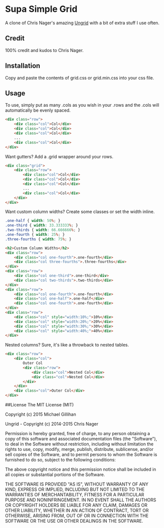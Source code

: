 # Supa Simple Grid
A clone of Chris Nager's amazing [Ungrid](http://chrisnager.github.io/ungrid) with a bit of extra stuff I use often.

## Credit
100% credit and kudos to Chris Nager.

## Installation
Copy and paste the contents of grid.css or grid.min.css into your css file.

## Usage
To use, simply put as many .cols as you wish in your .rows and the .cols will automatically be evenly spaced.

```html
<div class="row">
	<div class="col">Col</div>
	<div class="col">Col</div>
	<div class="col">Col</div>
	...
	<div class="col">Col</div>
</div>
```

Want gutters? Add a .grid wrapper around your rows.
```html
<div class="grid">
	<div class="row">
		<div class="col">Col</div>
		<div class="col">Col</div>
		<div class="col">Col</div>
		...
		<div class="col">Col</div>
	</div>
</div>
```

Want custom column widths? Create some classes or set the width inline.
```css
.one-half { width: 50%; }
.one-third { width: 33.333333%; }
.two-thirds { width: 66.666666%; }
.one-fourth { width: 25%; }
.three-fourths { width: 75%; }
```

```html
<h2>Custom Column Widths</h2>
<div class="row">
	<div class="col one-fourth">.one-fourth</div>
	<div class="col three-fourths">.three-fourths</div>
</div>
<div class="row">
	<div class="col one-third">.one-third</div>
	<div class="col two-thirds">.two-thirds</div>
</div>
<div class="row">
	<div class="col one-fourth">.one-fourth</div>
	<div class="col one-half">.one-half</div>
	<div class="col one-fourth">.one-fourth</div>
</div>
<div class="row">
	<div class="col" style="width:10%;">10%</div>
	<div class="col" style="width:20%;">20%</div>
	<div class="col" style="width:30%;">30%</div>
	<div class="col" style="width:40%;">40%</div>
</div>
```

Nested columns? Sure, it's like a throwback to nested tables.
```html
<div class="row">
	<div class="col">
		Outer Col
		<div class="row">
			<div class="col">Nested Col</div>
			<div class="col">Nested Col</div>
		</div>
	</div>
	<div class="col">Outer Col</div>
</div>
```


##License
The MIT License (MIT)

Copyright (c) 2015 Michael Gillihan

Ungrid - Copyright (c) 2014-2015 Chris Nager

Permission is hereby granted, free of charge, to any person obtaining a copy of this software and associated documentation files (the "Software"), to deal in the Software without restriction, including without limitation the rights to use, copy, modify, merge, publish, distribute, sublicense, and/or sell copies of the Software, and to permit persons to whom the Software is furnished to do so, subject to the following conditions:

The above copyright notice and this permission notice shall be included in all copies or substantial portions of the Software.

THE SOFTWARE IS PROVIDED "AS IS", WITHOUT WARRANTY OF ANY KIND, EXPRESS OR IMPLIED, INCLUDING BUT NOT LIMITED TO THE WARRANTIES OF MERCHANTABILITY, FITNESS FOR A PARTICULAR PURPOSE AND NONINFRINGEMENT. IN NO EVENT SHALL THE AUTHORS OR COPYRIGHT HOLDERS BE LIABLE FOR ANY CLAIM, DAMAGES OR OTHER LIABILITY, WHETHER IN AN ACTION OF CONTRACT, TORT OR OTHERWISE, ARISING FROM, OUT OF OR IN CONNECTION WITH THE SOFTWARE OR THE USE OR OTHER DEALINGS IN THE SOFTWARE.
